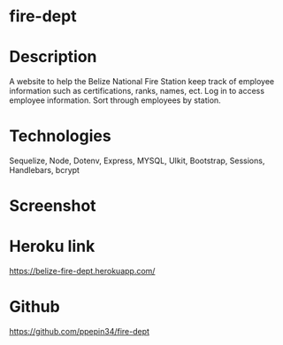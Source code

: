 # fire-dept

# Description
A website to help the Belize National Fire Station keep track of employee information such as certifications, ranks, names, ect. Log in to access employee information. Sort through employees by station. 


# Technologies
Sequelize, Node, Dotenv, Express, MYSQL, UIkit, Bootstrap, Sessions, Handlebars, bcrypt


# Screenshot


# Heroku link
https://belize-fire-dept.herokuapp.com/


# Github
https://github.com/ppepin34/fire-dept


